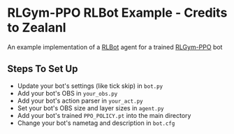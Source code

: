 # RLGym-PPO RLBot Example - Credits to Zealanl
An example implementation of a [RLBot](https://rlbot.org/) agent for a trained [RLGym-PPO](https://github.com/AechPro/rlgym-ppo/) bot

## Steps To Set Up
 - Update your bot's settings (like tick skip) in `bot.py`
 - Add your bot's OBS in `your_obs.py`
 - Add your bot's action parser in `your_act.py`
 - Set your bot's OBS size and layer sizes in `agent.py`
 - Add your bot's trained `PPO_POLICY.pt` into the main directory
 - Change your bot's nametag and description in `bot.cfg`
